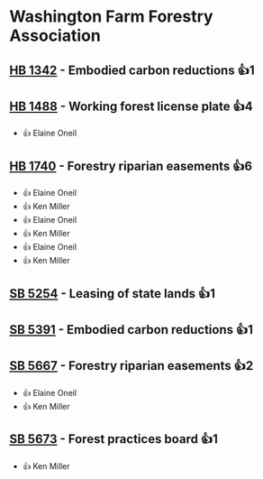 # Washington Farm Forestry Association

## [HB 1342](/bill/2023-24/hb/1342/) - Embodied carbon reductions 👍1  

## [HB 1488](/bill/2023-24/hb/1488/) - Working forest license plate 👍4  
* 👍 Elaine Oneil

## [HB 1740](/bill/2023-24/hb/1740/) - Forestry riparian easements 👍6  
* 👍 Elaine Oneil
* 👍 Ken Miller
* 👍 Elaine Oneil
* 👍 Ken Miller
* 👍 Elaine Oneil
* 👍 Ken Miller

## [SB 5254](/bill/2023-24/sb/5254/) - Leasing of state lands 👍1  

## [SB 5391](/bill/2023-24/sb/5391/) - Embodied carbon reductions 👍1  

## [SB 5667](/bill/2023-24/sb/5667/) - Forestry riparian easements 👍2  
* 👍 Elaine Oneil
* 👍 Ken Miller

## [SB 5673](/bill/2023-24/sb/5673/) - Forest practices board 👍1  
* 👍 Ken Miller